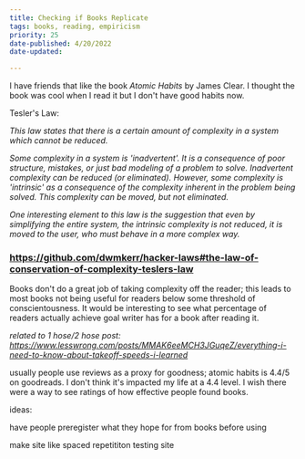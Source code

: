 ```yaml
---
title: Checking if Books Replicate
tags: books, reading, empiricism
priority: 25
date-published: 4/20/2022
date-updated:

---
```




I have friends that like the book *Atomic Habits* by James Clear. I thought the book was cool when I read it but I don't have good habits now. 

Tesler's Law:

*This law states that there is a certain amount of complexity in a system which cannot be reduced.*

*Some complexity in a system is 'inadvertent'. It is a consequence of poor structure, mistakes, or just bad modeling of a problem to solve. Inadvertent complexity can be reduced (or eliminated). However, some complexity is 'intrinsic' as a consequence of the complexity inherent in the problem being solved. This complexity can be moved, but not eliminated.*

*One interesting element to this law is the suggestion that even by simplifying the entire system, the intrinsic complexity is not reduced, it is moved to the user, who must behave in a more complex way.*

### https://github.com/dwmkerr/hacker-laws#the-law-of-conservation-of-complexity-teslers-law

Books don't do a great job of taking complexity off the reader; this leads to most books not being useful for readers below some threshold of conscientousness. It would be interesting to see what percentage of readers actually achieve goal writer has for a book after reading it. 

*related to 1 hose/2 hose post: https://www.lesswrong.com/posts/MMAK6eeMCH3JGuqeZ/everything-i-need-to-know-about-takeoff-speeds-i-learned*

usually people use reviews as a proxy for goodness; atomic habits is 4.4/5 on goodreads. I don't think it's impacted my life at a 4.4 level. I wish there were a way to see ratings of how effective people found books.



ideas:

have people preregister what they hope for from books before using

make site like spaced repetititon testing site